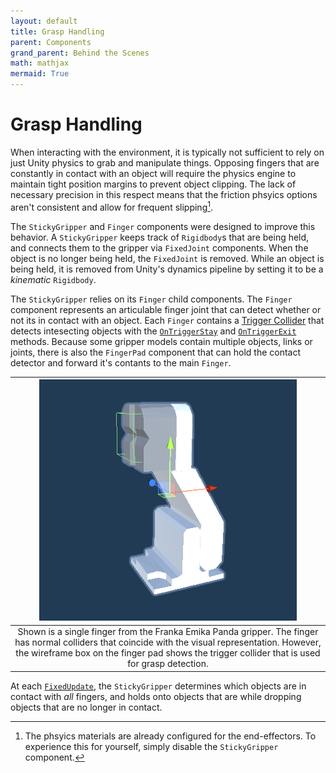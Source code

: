 ```yaml
---
layout: default
title: Grasp Handling
parent: Components
grand_parent: Behind the Scenes
math: mathjax
mermaid: True
---
```


# Grasp Handling

When interacting with the environment, it is typically not sufficient to rely on just Unity physics to grab and manipulate things. Opposing fingers that are constantly in contact with an object will require the physics engine to maintain tight position margins to prevent object clipping. The lack of necessary precision in this respect means that the friction phsyics options aren't consistent and allow for frequent slipping[^1].

The ```StickyGripper``` and ```Finger``` components were designed to improve this behavior. A ```StickyGripper``` keeps track of ```Rigidbody```s that are being held, and connects them to the gripper via ```FixedJoint``` components. When the object is no longer being held, the ```FixedJoint``` is removed. While an object is being held, it is removed from Unity's dynamics pipeline by setting it to be a *kinematic* ```Rigidbody```. 

The ```StickyGripper``` relies on its ```Finger``` child components. The ```Finger``` component represents an articulable finger joint that can detect whether or not its in contact with an object. Each ```Finger``` contains a [Trigger Collider](https://docs.unity3d.com/ScriptReference/Collider.html) that detects intesecting objects with the [```OnTriggerStay```](https://docs.unity3d.com/ScriptReference/Collider.OnTriggerStay.html) and [```OnTriggerExit```](https://docs.unity3d.com/ScriptReference/Collider.OnTriggerExit.html) methods. Because some gripper models contain multiple objects, links or joints, there is also the ```FingerPad``` component that can hold the contact detector and forward it's contants to the main ```Finger```. 

| ![Franka Emika Panda Gripper Finger](/assets/imgs/2022-04-22-10-37-41.png) | 
|:--:|
| Shown is a single finger from the Franka Emika Panda gripper. The finger has normal colliders that coincide with the visual representation. However, the wireframe box on the finger pad shows the trigger collider that is used for grasp detection. |


At each [```FixedUpdate```](https://docs.unity3d.com/ScriptReference/MonoBehaviour.FixedUpdate.html), the ```StickyGripper``` determines which objects are in contact with *all* fingers, and holds onto objects that are while dropping objects that are no longer in contact.


[^1]: The phsyics materials are already configured for the end-effectors. To experience this for yourself, simply disable the ```StickyGripper``` component.